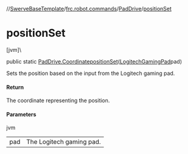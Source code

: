 //[SwerveBaseTemplate](../../../index.md)/[frc.robot.commands](../index.md)/[PadDrive](index.md)/[positionSet](position-set.md)

# positionSet

[jvm]\

public static [PadDrive.Coordinate](-coordinate/index.md)[positionSet](position-set.md)([LogitechGamingPad](../../frc.robot.utils/-logitech-gaming-pad/index.md)pad)

Sets the position based on the input from the Logitech gaming pad.

#### Return

The coordinate representing the position.

#### Parameters

jvm

| | |
|---|---|
| pad | The Logitech gaming pad. |
